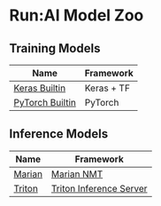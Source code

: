 # Run:AI Model Zoo

## Training Models

| Name | Framework |
|-|-|
| [Keras Builtin](models/keras/builtin) | Keras + TF |
| [PyTorch Builtin](models/pytorch/builtin) | PyTorch |

## Inference Models

| Name | Framework |
|-|-|
| [Marian](models/marian) | [Marian NMT](https://marian-nmt.github.io/) |
| [Triton](models/triton) | [Triton Inference Server](https://developer.nvidia.com/nvidia-triton-inference-server/) |
